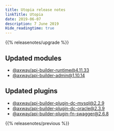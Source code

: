 ```yaml
---
title: Utopia release notes
linkTitle: Utopia
date: 2019-06-07
description: 7 June 2019
Hide_readingtime: true
---
```


{{% releasenotes/upgrade %}}
## Updated modules

* [@axway/api-builder-runtime@4.11.33](https://www.npmjs.com/package/@axway/api-builder-runtime/v/4.11.33)
* [@axway/api-builder-admin@1.10.14](https://www.npmjs.com/package/@axway/api-builder-admin/v/1.10.14)

## Updated plugins

* [@axway/api-builder-plugin-dc-mysql@2.2.9](https://www.npmjs.com/package/@axway/api-builder-plugin-dc-mysql/v/2.2.9)
* [@axway/api-builder-plugin-dc-oracle@2.3.9](https://www.npmjs.com/package/@axway/api-builder-plugin-dc-oracle/v/2.3.9)
* [@axway/api-builder-plugin-fn-swagger@2.6.8](https://www.npmjs.com/package/@axway/api-builder-plugin-fn-swagger/v/2.6.8)


{{% releasenotes/previous %}}

